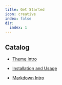 ```yaml
---
title: Get Started
icon: creative
index: false
dir:
  index: 1
---
```


## Catalog

- [Theme Intro](intro.md)

- [Installation and Usage](install.md)

- [Markdown Intro](markdown.md)
